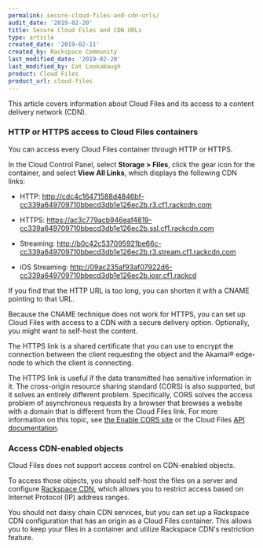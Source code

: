 ```yaml
---
permalink: secure-cloud-files-and-cdn-urls/
audit_date: '2019-02-20'
title: Secure Cloud Files and CDN URLs
type: article
created_date: '2019-02-11'
created_by: Rackspace Community
last_modified_date: '2019-02-20'
last_modified_by: Cat Lookabaugh
product: Cloud Files
product_url: cloud-files
---
```


This article covers information about Cloud Files and its access to a content delivery network (CDN).

### HTTP or HTTPS access to Cloud Files containers

You can access every Cloud Files container through HTTP or HTTPS.

In the Cloud Control Panel, select **Storage > Files**, click the gear icon for the container,
and select **View All Links**, which displays the following CDN links:

- HTTP: http://cdc4c16471588d4846bf-cc339a649709710bbecd3db1e126ec2b.r3.cf1.rackcdn.com

- HTTPS: https://ac3c779acb946eaf4819-cc339a649709710bbecd3db1e126ec2b.ssl.cf1.rackcdn.com

- Streaming: http://b0c42c537095921be66c-cc339a649709710bbecd3db1e126ec2b.r3.stream.cf1.rackcdn.com

- iOS Streaming: http://09ac235af93af07922d6-cc339a649709710bbecd3db1e126ec2b.iosr.cf1.rackcd

If you find that the HTTP URL is too long, you can shorten it with a CNAME pointing to that URL.

Because the CNAME technique does not work for HTTPS, you can set up Cloud Files with access to a CDN 
with a secure delivery option. Optionally, you might want to self-host the content.

The HTTPS link is a shared certificate that you can use to encrypt the connection between the client
requesting the object and the Akamai&reg; edge-node to which the client is connecting.

The HTTPS link is useful if the data transmitted has sensitive information in it.
The cross-origin resource sharing standard (CORS) is also supported, but it solves
an entirely different problem. Specifically, CORS solves the access problem of asynchronous requests
by a browser that browses a website with a domain that is different from the Cloud Files link.
For more information on this topic, see [the Enable CORS site](http://enable-cors.org) or
the Cloud Files [API documentation](https://developer.rackspace.com/docs/cloud-files/v1/use-cases/public-access-to-your-cloud-files-account/#cors).

### Access CDN-enabled objects

Cloud Files does not support access control on CDN-enabled objects.

To access those objects, you should self-host the files on a server and configure
[Rackspace CDN](https://developer.rackspace.com/docs/cdn/v1/getting-started/),
which allows you to restrict access based on Internet Protocol (IP) address ranges.

You should not daisy chain CDN services, but you can set up a Rackspace CDN configuration that has
an origin as a Cloud Files container. This allows you to keep your files in a container and utilize
Rackspace CDN's restriction feature.
